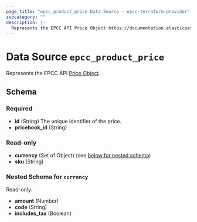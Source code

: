 ```yaml
---
page_title: "epcc_product_price Data Source - epcc-terraform-provider"
subcategory: ""
description: |-
  Represents the EPCC API Price Object https://documentation.elasticpath.com/commerce-cloud/docs/api/pcm/pricebooks/prices/create-product-prices.html.
---
```


# Data Source `epcc_product_price`

Represents the EPCC API [Price Object](https://documentation.elasticpath.com/commerce-cloud/docs/api/pcm/pricebooks/prices/create-product-prices.html).



## Schema

### Required

- **id** (String) The unique identifier of the price.
- **pricebook_id** (String)

### Read-only

- **currency** (Set of Object) (see [below for nested schema](#nestedatt--currency))
- **sku** (String)

<a id="nestedatt--currency"></a>
### Nested Schema for `currency`

Read-only:

- **amount** (Number)
- **code** (String)
- **includes_tax** (Boolean)


